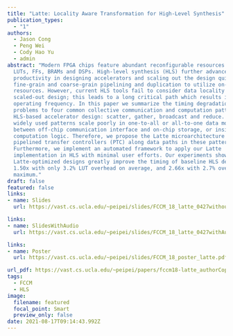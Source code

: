 ```yaml
---
title: "Latte: Locality Aware Transformation for High-Level Synthesis"
publication_types:
  - "1"
authors:
  - Jason Cong
  - Peng Wei
  - Cody Hao Yu
  - admin
abstract: "Modern FPGA chips feature abundant reconfigurable resources such as
  LUTs, FFs, BRAMs and DSPs. High-level synthesis (HLS) further advances users
  productivity in designing accelerators and scaling out the design quickly via
  fine-grain and coarse-grain pipelining and duplication to utilize on-chip
  resources. However, current HLS tools fail to consider data locality in the
  scaled-out design; this leads to a long critical path which results in a low
  operating frequency. In this paper we summarize the timing degradation
  problems to four common collective communication and computation patterns in
  HLS-based accelerator design: scatter, gather, broadcast and reduce. These
  widely used patterns scale poorly in one-to-all or all-to-one data movements
  between off-chip communication interface and on-chip storage, or inside the
  computation logic. Therefore, we propose the Latte microarchitecture featuring
  pipelined transfer controllers (PTC) along data paths in these patterns.
  Furthermore, we implement an automated framework to apply our Latte
  implementation in HLS with minimal user efforts. Our experiments show that
  Latte-optimized designs greatly improve the timing of baseline HLS designs by
  1.50x with only 3.2% LUT overhead on average, and 2.66x with 2.7% overhead at
  maximum."
draft: false
featured: false
links:
- name: Slides
  url: https://vast.cs.ucla.edu/~peipei/slides/FCCM_18_latte_0427withoutAudioNew.pptx

links:
- name: SlidesWithAudio
  url: https://vast.cs.ucla.edu/~peipei/slides/FCCM_18_latte_0427withAudioNew.pptx

links:
- name: Poster
  url: https://vast.cs.ucla.edu/~peipei/slides/FCCM_18_poster_latte.pdf

url_pdf: https://vast.cs.ucla.edu/~peipei/papers/fccm18-latte_authorCopy.pdf
tags:
  - FCCM
  - HLS
image:
  filename: featured
  focal_point: Smart
  preview_only: false
date: 2021-08-17T09:14:43.992Z
---
```

